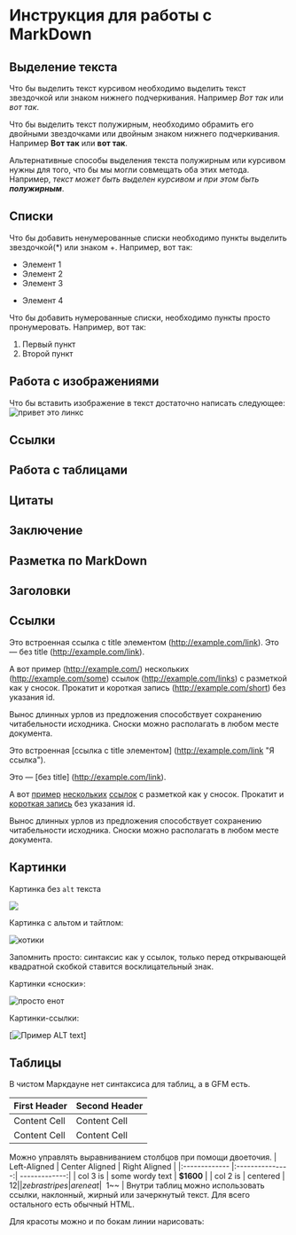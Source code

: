 # Инструкция для работы с MarkDown

## Выделение текста

Что бы выделить текст курсивом необходимо выделить текст звездочкой или знаком нижнего подчеркивания. Например *Вот так* или _вот так_.

Что бы выделить текст полужирным, необходимо обрамить его двойными звездочками или двойным знаком нижнего подчеркивания. Например **Вот так** или __вот так__.

Альтернативные способы выделения текста полужирным или курсивом нужны для того, что бы мы могли совмещать оба этих метода. Например, _текст может быть выделен курсивом и при этом быть **полужирным**_.



## Списки

Что бы добавить ненумерованные списки необходимо пункты выделить звездочкой(*) или знаком +.
Например, вот так:
* Элемент 1
* Элемент 2
* Элемент 3
+ Элемент 4

Что бы добавить нумерованные списки, необходимо пункты просто пронумеровать.
Например, вот так:
1. Первый пункт
2. Второй пункт

## Работа с изображениями

Что бы вставить изображение в текст достаточно написать следующее:
![привет это линкс](links.jpg)

## Ссылки

## Работа с таблицами 

## Цитаты

## Заключение  

## Разметка по MarkDown

## Заголовки

## Ссылки

Это встроенная ссылка с title элементом (http://example.com/link). Это
— без title (http://example.com/link).

А вот пример (http://example.com/) нескольких
(http://example.com/some) ссылок (http://example.com/links) с
разметкой как у сносок. Прокатит и короткая запись
(http://example.com/short) без указания id.

Вынос длинных урлов из предложения способствует сохранению
читабельности исходника. Сноски можно располагать в любом месте
документа.

Это встроенная [ссылка с title элементом]
(http://example.com/link "Я ссылка").

 Это — [без title]
(http://example.com/link).

А вот [пример][1] [нескольких][2] [ссылок][id] с
разметкой как у сносок. Прокатит и [короткая запись][]
без указания id.

[1]: http://example.com/ "Optional Title Here"

[2]: http://example.com/some

[id]: http://example.com/links (Optional Title Here)
[короткая запись]: http://example.com/short

Вынос длинных урлов из предложения способствует
сохранению читабельности исходника. Сноски можно
располагать в любом месте документа.

## Картинки

Картинка без `alt` текста

![](https://th.bing.com/th/id/OIP.V_oDtpLeduIYYgUnwzev3gHaEK?pid=ImgDet&rs=1)

Картинка с альтом и тайтлом:

![котики](https://minutapozitiva.ru/wp-content/uploads/2018/02/smeshnoj-kot.jpg "и тут котики")

Запомнить просто: синтаксис как у ссылок, только перед
открывающей квадратной скобкой ставится восклицательный
знак.

Картинки «сноски»:

![просто енот][image1]

[image1]: https://th.bing.com/th/id/R.23e05bfb3a1276841b51d95fa473b76d?rik=LxUscc844ZBpbw&riu=http%3a%2f%2fbipbap.ru%2fwp-content%2fuploads%2f2017%2f11%2fKrutye-kartinki-na-avu-dlya-patsanov-klassnye-foto-i-kartinki-na-avu-16.jpg&ehk=gRcJlD6FJoF6sd%2fXUVEmUUMA28zfmc3Nr5d1o8Zw4X8%3d&risl=&pid=ImgRaw&r=0&sres=1&sresct=1

Картинки-ссылки:

[![Пример ALT text](https://ahrefs.com/blog/wp-content/uploads/2020/03/fb-alt-text.png)]


## Таблицы

В чистом Маркдауне нет синтаксиса для таблиц, а в GFM есть.

| First Header | Second Header |
| ------------- | ------------- |
| Content Cell | Content Cell |
| Content Cell | Content Cell |
Можно управлять выравниванием столбцов при помощи
двоеточия.
| Left-Aligned | Center Aligned | Right Aligned |
|:------------- |:---------------:| -------------:|
| col 3 is | some wordy text | **$1600** |
| col 2 is | centered | $12 |
| zebra stripes | are neat | ~~$1~~ |
Внутри таблиц можно использовать ссылки, наклонный,
жирный или зачеркнутый текст.
Для всего остального есть обычный HTML.

Для красоты можно и по бокам линии нарисовать: